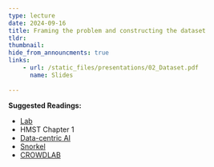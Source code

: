 ```yaml
---
type: lecture
date: 2024-09-16
title: Framing the problem and constructing the dataset
tldr: 
thumbnail: 
hide_from_announcments: true
links: 
    - url: /static_files/presentations/02_Dataset.pdf
      name: Slides
      
---
```

**Suggested Readings:**
- [Lab](https://github.com/phonchi/nsysu-math608/blob/master/static_files/presentations/02_Dataset.ipynb)
- HMST Chapter 1
- [Data-centric AI](https://github.com/HazyResearch/data-centric-ai)
- [Snorkel](https://arxiv.org/abs/1711.10160)
- [CROWDLAB](https://arxiv.org/abs/2210.06812)
